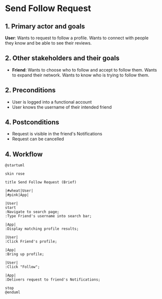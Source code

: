 # Send Follow Request

## 1. Primary actor and goals

__User__: Wants to request to follow a profile. Wants to connect with people they know and be able to see their reviews.

## 2. Other stakeholders and their goals

* __Friend__: Wants to choose who to follow and accept to follow them. Wants to expand their network. Wants to know who is trying to follow them.

## 2. Preconditions

* User is logged into a functional account
* User knows the username of their intended friend

## 4. Postconditions

* Request is visible in the friend's Notifications
* Request can be cancelled

## 4. Workflow

```plantuml
@startuml

skin rose

title Send Follow Request (Brief)

|#wheat|User|
|#pink|App|

|User|
start
:Navigate to search page;
:Type Friend's username into search bar;

|App|
:Display matching profile results;

|User|
:Click Friend's profile;

|App|
:Bring up profile;

|User|
:Click "Follow";

|App|
:Delivers request to friend's Notifications;

stop
@enduml
```